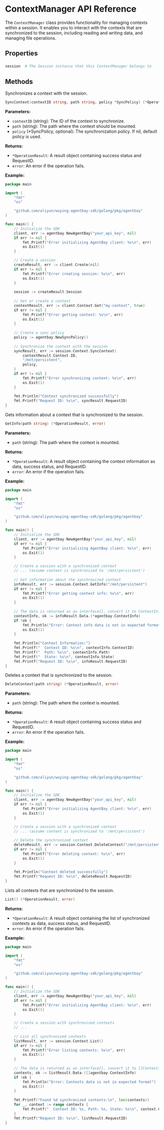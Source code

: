 # ContextManager API Reference

The `ContextManager` class provides functionality for managing contexts within a session. It enables you to interact with the contexts that are synchronized to the session, including reading and writing data, and managing file operations.

## Properties

###

```python
session  # The Session instance that this ContextManager belongs to
```

## Methods


Synchronizes a context with the session.


```go
SyncContext(contextID string, path string, policy *SyncPolicy) (*OperationResult, error)
```

**Parameters:**
- `contextID` (string): The ID of the context to synchronize.
- `path` (string): The path where the context should be mounted.
- `policy` (*SyncPolicy, optional): The synchronization policy. If nil, default policy is used.

**Returns:**
- `*OperationResult`: A result object containing success status and RequestID.
- `error`: An error if the operation fails.

**Example:**
```go
package main

import (
	"fmt"
	"os"

	"github.com/aliyun/wuying-agentbay-sdk/golang/pkg/agentbay"
)

func main() {
	// Initialize the SDK
	client, err := agentbay.NewAgentBay("your_api_key", nil)
	if err != nil {
		fmt.Printf("Error initializing AgentBay client: %v\n", err)
		os.Exit(1)
	}

	// Create a session
	createResult, err := client.Create(nil)
	if err != nil {
		fmt.Printf("Error creating session: %v\n", err)
		os.Exit(1)
	}
	
	session := createResult.Session
	
	// Get or create a context
	contextResult, err := client.Context.Get("my-context", true)
	if err != nil {
		fmt.Printf("Error getting context: %v\n", err)
		os.Exit(1)
	}
	
	// Create a sync policy
	policy := agentbay.NewSyncPolicy()
	
	// Synchronize the context with the session
	syncResult, err := session.Context.SyncContext(
		contextResult.Context.ID,
		"/mnt/persistent",
		policy,
	)
	if err != nil {
		fmt.Printf("Error synchronizing context: %v\n", err)
		os.Exit(1)
	}
	
	fmt.Println("Context synchronized successfully")
	fmt.Printf("Request ID: %s\n", syncResult.RequestID)
}
```


Gets information about a context that is synchronized to the session.


```go
GetInfo(path string) (*OperationResult, error)
```

**Parameters:**
- `path` (string): The path where the context is mounted.

**Returns:**
- `*OperationResult`: A result object containing the context information as data, success status, and RequestID.
- `error`: An error if the operation fails.

**Example:**
```go
package main

import (
	"fmt"
	"os"

	"github.com/aliyun/wuying-agentbay-sdk/golang/pkg/agentbay"
)

func main() {
	// Initialize the SDK
	client, err := agentbay.NewAgentBay("your_api_key", nil)
	if err != nil {
		fmt.Printf("Error initializing AgentBay client: %v\n", err)
		os.Exit(1)
	}

	// Create a session with a synchronized context
	// ... (assume context is synchronized to '/mnt/persistent')
	
	// Get information about the synchronized context
	infoResult, err := session.Context.GetInfo("/mnt/persistent")
	if err != nil {
		fmt.Printf("Error getting context info: %v\n", err)
		os.Exit(1)
	}
	
	// The data is returned as an interface{}, convert it to ContextInfo
	contextInfo, ok := infoResult.Data.(*agentbay.ContextInfo)
	if !ok {
		fmt.Println("Error: Context info data is not in expected format")
		os.Exit(1)
	}
	
	fmt.Println("Context Information:")
	fmt.Printf("  Context ID: %s\n", contextInfo.ContextID)
	fmt.Printf("  Path: %s\n", contextInfo.Path)
	fmt.Printf("  State: %s\n", contextInfo.State)
	fmt.Printf("Request ID: %s\n", infoResult.RequestID)
}
```


Deletes a context that is synchronized to the session.


```go
DeleteContext(path string) (*OperationResult, error)
```

**Parameters:**
- `path` (string): The path where the context is mounted.

**Returns:**
- `*OperationResult`: A result object containing success status and RequestID.
- `error`: An error if the operation fails.

**Example:**
```go
package main

import (
	"fmt"
	"os"

	"github.com/aliyun/wuying-agentbay-sdk/golang/pkg/agentbay"
)

func main() {
	// Initialize the SDK
	client, err := agentbay.NewAgentBay("your_api_key", nil)
	if err != nil {
		fmt.Printf("Error initializing AgentBay client: %v\n", err)
		os.Exit(1)
	}

	// Create a session with a synchronized context
	// ... (assume context is synchronized to '/mnt/persistent')
	
	// Delete the synchronized context
	deleteResult, err := session.Context.DeleteContext("/mnt/persistent")
	if err != nil {
		fmt.Printf("Error deleting context: %v\n", err)
		os.Exit(1)
	}
	
	fmt.Println("Context deleted successfully")
	fmt.Printf("Request ID: %s\n", deleteResult.RequestID)
}
```


Lists all contexts that are synchronized to the session.


```go
List() (*OperationResult, error)
```

**Returns:**
- `*OperationResult`: A result object containing the list of synchronized contexts as data, success status, and RequestID.
- `error`: An error if the operation fails.

**Example:**
```go
package main

import (
	"fmt"
	"os"

	"github.com/aliyun/wuying-agentbay-sdk/golang/pkg/agentbay"
)

func main() {
	// Initialize the SDK
	client, err := agentbay.NewAgentBay("your_api_key", nil)
	if err != nil {
		fmt.Printf("Error initializing AgentBay client: %v\n", err)
		os.Exit(1)
	}

	// Create a session with synchronized contexts
	// ...
	
	// List all synchronized contexts
	listResult, err := session.Context.List()
	if err != nil {
		fmt.Printf("Error listing contexts: %v\n", err)
		os.Exit(1)
	}
	
	// The data is returned as an interface{}, convert it to []ContextInfo
	contexts, ok := listResult.Data.([]agentbay.ContextInfo)
	if !ok {
		fmt.Println("Error: Contexts data is not in expected format")
		os.Exit(1)
	}
	
	fmt.Printf("Found %d synchronized contexts:\n", len(contexts))
	for _, context := range contexts {
		fmt.Printf("  Context ID: %s, Path: %s, State: %s\n", context.ContextID, context.Path, context.State)
	}
	fmt.Printf("Request ID: %s\n", listResult.RequestID)
}
``` 